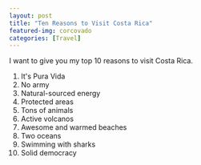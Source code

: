 ```yaml
---
layout: post
title: "Ten Reasons to Visit Costa Rica"
featured-img: corcovado
categories: [Travel]
---
```


I want to give you my top 10 reasons to visit Costa Rica. 

1. It's Pura Vida
2. No army
3. Natural-sourced energy
4. Protected areas
5. Tons of animals
6. Active volcanos
7. Awesome and warmed beaches
8. Two oceans
9. Swimming with sharks
10. Solid democracy
